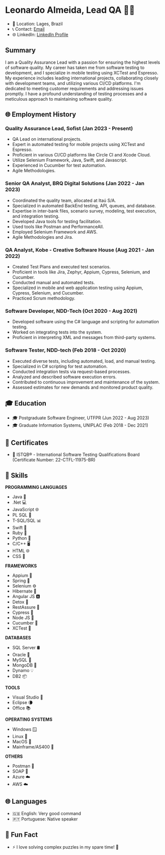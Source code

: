# Leonardo Almeida, Lead QA 👨‍💻


- 📍 Location: Lages, Brazil
- 📞 Contact: [Email](mailto:almeidaleo1995@gmail.com)
- 🌐 LinkedIn: [LinkedIn Profile](https://www.linkedin.com/in/leonardo-almeida19/)

## Summary

I am a Quality Assurance Lead with a passion for ensuring the highest levels of software quality. My career has taken me from software testing to development, and I specialize in mobile testing using XCTest and Espresso. My experience includes leading international projects, collaborating closely with development teams, and utilizing various CI/CD platforms. I'm dedicated to meeting customer requirements and addressing issues promptly. I have a profound understanding of testing processes and a meticulous approach to maintaining software quality.

## 🌐 Employment History

### Quality Assurance Lead, Sofist (Jan 2023 - Present)

- QA Lead on international projects.
- Expert in automated testing for mobile projects using XCTest and Espresso.
- Proficient in various CI/CD platforms like Circle CI and Xcode Cloud.
- Utilize Selenium Framework, Java, Swift, and Javascript.
- Experienced in Cucumber for test automation.
- Agile Methodologies.

### Senior QA Analyst, BRQ Digital Solutions (Jan 2022 - Jan 2023)

- Coordinated the quality team, allocated at Itaú S/A.
- Specialized in automated BackEnd testing, API, queues, and database.
- Expertise in inter-bank files, scenario survey, modeling, test execution, and integration testing.
- Developed Java tools for testing facilitation.
- Used tools like Postman and PerformanceAll.
- Employed Selenium Framework and AWS.
- Agile Methodologies and Jira.

### QA Analyst, Kobe - Creative Software House (Aug 2021 - Jan 2022)

- Created Test Plans and executed test scenarios.
- Proficient in tools like Jira, Zephyr, Appium, Cypress, Selenium, and Cucumber.
- Conducted manual and automated tests.
- Specialized in mobile and web application testing using Appium, Cypress, Selenium, and Cucumber.
- Practiced Scrum methodology.

### Software Developer, NDD-Tech (Oct 2020 - Aug 2021)

- Developed software using the C# language and scripting for automation testing.
- Worked on integrating tests into the system.
- Proficient in interpreting XML and messages from third-party systems.

### Software Tester, NDD-tech (Feb 2018 - Oct 2020)

- Executed diverse tests, including automated, load, and manual testing.
- Specialized in C# scripting for test automation.
- Conducted integration tests via request-based processes.
- Analyzed and described software execution errors.
- Contributed to continuous improvement and maintenance of the system.
- Assessed estimates for new demands and monitored product quality.

## 🎓 Education

- 🎓 Postgraduate Software Engineer, UTFPR (Jun 2022 - Aug 2023)
- 🎓 Graduate Information Systems, UNIPLAC (Feb 2018 - Dec 2021)

## 📜 Certificates

- 📜 ISTQB® - International Software Testing Qualifications Board (Certificate Number: 22-CTFL-11975-BR)

## 💼 Skills

**PROGRAMMING LANGUAGES**
- Java 🚀
- .Net 💻
- JavaScript 🌐
- PL SQL 📄
- T-SQL/SQL 📊
- Swift 🚗
- Ruby 💎
- Python 🐍
- C/C++ 🖥️
- HTML 🌐
- CSS 🎨

**FRAMEWORKS**
- Appium 📱
- Spring 🌸
- Selenium ⚙️
- Hibernate 🏰
- Angular JS 🅰️
- Detox 🧪
- RestAssure 🔗
- Cypress 🌲
- Node JS 🐢
- Cucumber 🥒
- XCTest 📲

**DATABASES**
- SQL Server 🛢️
- Oracle 🏺
- MySQL 🐬
- MongoDB 🍃
- Dynamo 💡
- DB2 📦

**TOOLS**
- Visual Studio 💼
- Eclipse 🌘
- Office 📚

**OPERATING SYSTEMS**
- Windows 🪟
- Linux 🐧
- MacOS 🍏
- Mainframe/AS400 🏢

**OTHERS**
- Postman 📮
- SOAP 🛁
- Azure ☁️
- AWS ☁️


## 🌐 Languages

- 🇬🇧 English: Very good command
- 🇵🇹 Portuguese: Native speaker

## 🌟 Fun Fact

- ⚡ I love solving complex puzzles in my spare time! 🧩

